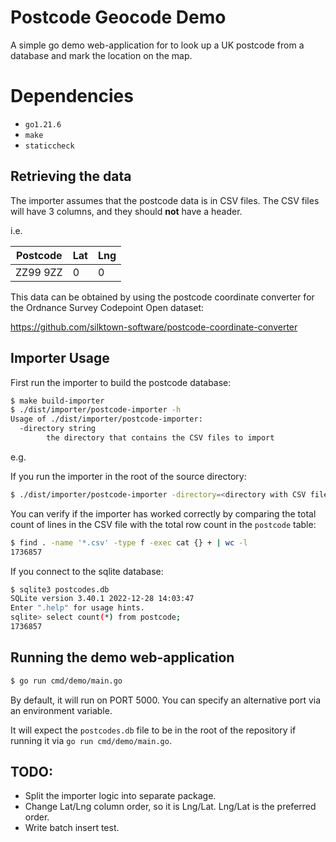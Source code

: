 # Postcode Geocode Demo

A simple go demo web-application for to look up a UK postcode from a database and mark the location on the map.

# Dependencies

- `go1.21.6`
- `make`
- `staticcheck`

## Retrieving the data

The importer assumes that the postcode data is in CSV files. 
The CSV files will have 3 columns, and they should **not** have a header.

i.e.

| Postcode  | Lat  | Lng |
|-----------|------|-----|
| ZZ99 9ZZ  | 0    | 0   |

This data can be obtained by using the postcode coordinate converter for the Ordnance Survey Codepoint Open dataset:

https://github.com/silktown-software/postcode-coordinate-converter

## Importer Usage

First run the importer to build the postcode database:

```bash
$ make build-importer
$ ./dist/importer/postcode-importer -h
Usage of ./dist/importer/postcode-importer:
  -directory string
        the directory that contains the CSV files to import
```
e.g.

If you run the importer in the root of the source directory:

```bash
$ ./dist/importer/postcode-importer -directory=<directory with CSV files>
```

You can verify if the importer has worked correctly by comparing the total count of lines in the CSV file with the total row count in the `postcode` table: 

```bash
$ find . -name '*.csv' -type f -exec cat {} + | wc -l
1736857
```

If you connect to the sqlite database:

```bash
$ sqlite3 postcodes.db 
SQLite version 3.40.1 2022-12-28 14:03:47
Enter ".help" for usage hints.
sqlite> select count(*) from postcode;
1736857
```

## Running the demo web-application

```bash
$ go run cmd/demo/main.go
```

By default, it will run on PORT 5000. You can specify an alternative port via an environment variable.

It will expect the `postcodes.db` file to be in the root of the repository if running it via `go run cmd/demo/main.go`.

## TODO:

* Split the importer logic into separate package.
* Change Lat/Lng column order, so it is Lng/Lat. Lng/Lat is the preferred order.
* Write batch insert test.






